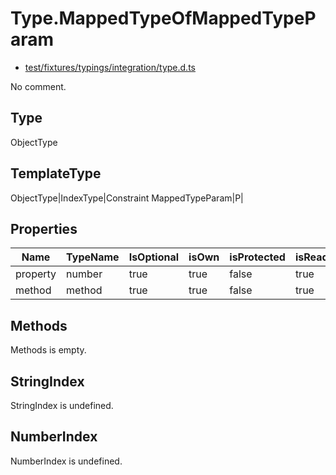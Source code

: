 # Type.MappedTypeOfMappedTypeParam

* [test/fixtures/typings/integration/type.d.ts](/test/fixtures/typings/integration/type.d.ts#L115)

No comment.

## Type

ObjectType

## TemplateType

ObjectType|IndexType|Constraint
MappedTypeParam|P|

## Properties

Name|TypeName|IsOptional|isOwn|isProtected|isReadonly|isAbstract|Tags|Comment
---|---|---|---|---|---|---|---|---
property|number|true|true|false|true|false||
method|method|true|true|false|true|false||

## Methods

Methods is empty.

## StringIndex

StringIndex is undefined.

## NumberIndex

NumberIndex is undefined.

